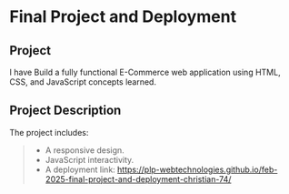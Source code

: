 # Final Project and Deployment

## Project
I have Build a fully functional E-Commerce web application using HTML, CSS, and JavaScript concepts learned.

## Project Description
The project includes:
> - A responsive design.
> - JavaScript interactivity.
> - A deployment link: https://plp-webtechnologies.github.io/feb-2025-final-project-and-deployment-christian-74/

